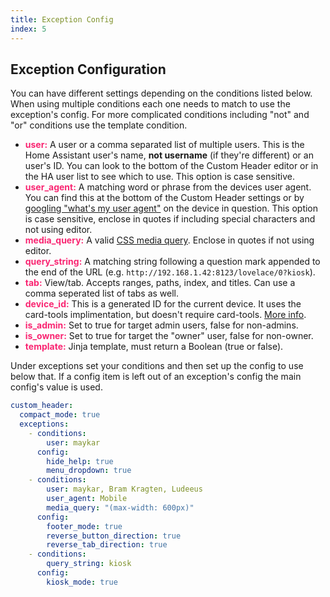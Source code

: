 ```yaml
---
title: Exception Config
index: 5
---
```


<style>item{color:#f92672;font-weight: bold;}</style>

## Exception Configuration

You can have different settings depending on the conditions listed below. When using multiple conditions each one needs to match to use the exception's config. For more complicated conditions including "not" and "or" conditions use the template condition.

- <item>user:</item> A user or a comma separated list of multiple users. This is the Home Assistant user's name, **not username** (if they're different) or an user's ID. You can look to the bottom of the Custom Header editor or in the HA user list to see which to use. This option is case sensitive.
- <item>user_agent:</item> A matching word or phrase from the devices user agent. You can find this at the bottom of the Custom Header settings or by [googling "what's my user agent"](http://www.google.com/search?q=whats+my+user+agent) on the device in question. This option is case sensitive, enclose in quotes if including special characters and not using editor.
- <item>media_query:</item> A valid [CSS media query](https://www.w3schools.com/css/css_rwd_mediaqueries.asp). Enclose in quotes if not using editor.
- <item>query_string:</item> A matching string following a question mark appended to the end of the URL (e.g. `http://192.168.1.42:8123/lovelace/0?kiosk`).
- <item>tab:</item> View/tab. Accepts ranges, paths, index, and titles. Can use a comma seperated list of tabs as well.
- <item>device_id:</item> This is a generated ID for the current device. It uses the card-tools implimentation, but doesn't require card-tools. [More info](https://github.com/thomasloven/lovelace-card-tools#card-toolssrcdeviceid).
- <item>is_admin:</item> Set to true for target admin users, false for non-admins.
- <item>is_owner:</item> Set to true for target the "owner" user, false for non-owner.
- <item>template:</item> Jinja template, must return a Boolean (true or false).

Under exceptions set your conditions and then set up the config to use below that. If a config item is left out of an exception's config the main config's value is used.

```yaml
custom_header:
  compact_mode: true
  exceptions:
    - conditions:
        user: maykar
      config:
        hide_help: true
        menu_dropdown: true
    - conditions:
        user: maykar, Bram Kragten, Ludeeus
        user_agent: Mobile
        media_query: "(max-width: 600px)"
      config:
        footer_mode: true
        reverse_button_direction: true
        reverse_tab_direction: true
    - conditions:
        query_string: kiosk
      config:
        kiosk_mode: true
```
